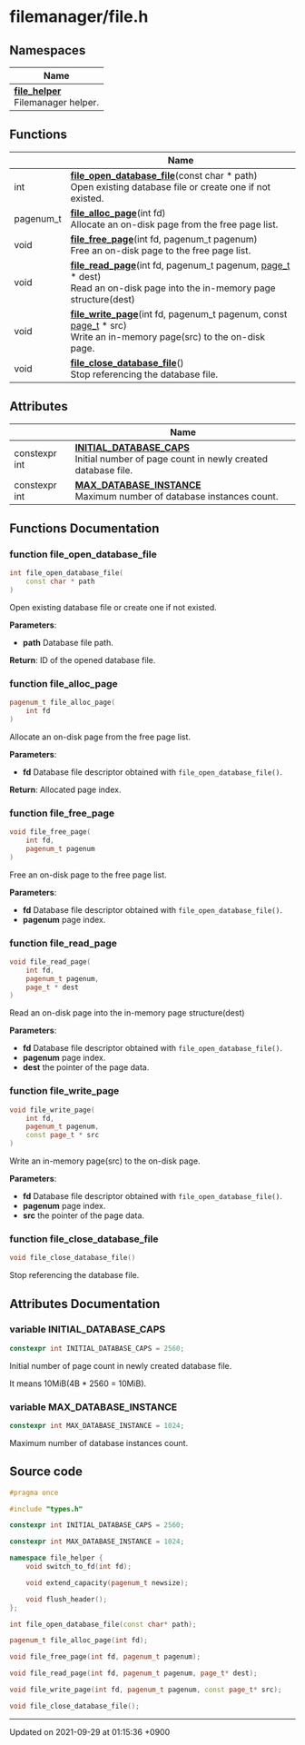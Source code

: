 

# filemanager/file.h



## Namespaces

| Name           |
| -------------- |
| **[file_helper](/Namespaces/file_helper)** <br>Filemanager helper.  |

## Functions

|                | Name           |
| -------------- | -------------- |
| int | **[file_open_database_file](/Files/filemanager/file.h#function-file_open_database_file)**(const char * path)<br>Open existing database file or create one if not existed.  |
| pagenum_t | **[file_alloc_page](/Files/filemanager/file.h#function-file_alloc_page)**(int fd)<br>Allocate an on-disk page from the free page list.  |
| void | **[file_free_page](/Files/filemanager/file.h#function-file_free_page)**(int fd, pagenum_t pagenum)<br>Free an on-disk page to the free page list.  |
| void | **[file_read_page](/Files/filemanager/file.h#function-file_read_page)**(int fd, pagenum_t pagenum, <a href="/Classes/Page">page_t</a> * dest)<br>Read an on-disk page into the in-memory page structure(dest)  |
| void | **[file_write_page](/Files/filemanager/file.h#function-file_write_page)**(int fd, pagenum_t pagenum, const <a href="/Classes/Page">page_t</a> * src)<br>Write an in-memory page(src) to the on-disk page.  |
| void | **[file_close_database_file](/Files/filemanager/file.h#function-file_close_database_file)**()<br>Stop referencing the database file.  |

## Attributes

|                | Name           |
| -------------- | -------------- |
| constexpr int | **[INITIAL_DATABASE_CAPS](/Files/filemanager/file.h#variable-INITIAL_DATABASE_CAPS)** <br>Initial number of page count in newly created database file.  |
| constexpr int | **[MAX_DATABASE_INSTANCE](/Files/filemanager/file.h#variable-MAX_DATABASE_INSTANCE)** <br>Maximum number of database instances count.  |


## Functions Documentation

### function file_open_database_file

```cpp
int file_open_database_file(
    const char * path
)
```

Open existing database file or create one if not existed. 

**Parameters**: 

  * **path** Database file path. 


**Return**: ID of the opened database file. 

### function file_alloc_page

```cpp
pagenum_t file_alloc_page(
    int fd
)
```

Allocate an on-disk page from the free page list. 

**Parameters**: 

  * **fd** Database file descriptor obtained with <code>file&#95;open&#95;database&#95;file()</code>. 


**Return**: Allocated page index. 

### function file_free_page

```cpp
void file_free_page(
    int fd,
    pagenum_t pagenum
)
```

Free an on-disk page to the free page list. 

**Parameters**: 

  * **fd** Database file descriptor obtained with <code>file&#95;open&#95;database&#95;file()</code>. 
  * **pagenum** page index. 


### function file_read_page

```cpp
void file_read_page(
    int fd,
    pagenum_t pagenum,
    page_t * dest
)
```

Read an on-disk page into the in-memory page structure(dest) 

**Parameters**: 

  * **fd** Database file descriptor obtained with <code>file&#95;open&#95;database&#95;file()</code>. 
  * **pagenum** page index. 
  * **dest** the pointer of the page data. 


### function file_write_page

```cpp
void file_write_page(
    int fd,
    pagenum_t pagenum,
    const page_t * src
)
```

Write an in-memory page(src) to the on-disk page. 

**Parameters**: 

  * **fd** Database file descriptor obtained with <code>file&#95;open&#95;database&#95;file()</code>. 
  * **pagenum** page index. 
  * **src** the pointer of the page data. 


### function file_close_database_file

```cpp
void file_close_database_file()
```

Stop referencing the database file. 


## Attributes Documentation

### variable INITIAL_DATABASE_CAPS

```cpp
constexpr int INITIAL_DATABASE_CAPS = 2560;
```

Initial number of page count in newly created database file. 

It means 10MiB(4B * 2560 = 10MiB). 


### variable MAX_DATABASE_INSTANCE

```cpp
constexpr int MAX_DATABASE_INSTANCE = 1024;
```

Maximum number of database instances count. 


## Source code

```cpp
#pragma once

#include "types.h"

constexpr int INITIAL_DATABASE_CAPS = 2560;

constexpr int MAX_DATABASE_INSTANCE = 1024;

namespace file_helper {
    void switch_to_fd(int fd);

    void extend_capacity(pagenum_t newsize);

    void flush_header();
};

int file_open_database_file(const char* path);

pagenum_t file_alloc_page(int fd);

void file_free_page(int fd, pagenum_t pagenum);

void file_read_page(int fd, pagenum_t pagenum, page_t* dest);

void file_write_page(int fd, pagenum_t pagenum, const page_t* src);

void file_close_database_file();
```


-------------------------------

Updated on 2021-09-29 at 01:15:36 +0900
